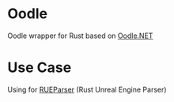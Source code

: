 # Oodle
Oodle wrapper for Rust based on [Oodle.NET](https://github.com/NotOfficer/Oodle.NET)

# Use Case
Using for [RUEParser](https://github.com/meszmate/RUEParser) (Rust Unreal Engine Parser)

